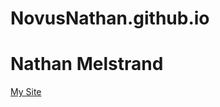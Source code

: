 # NovusNathan.github.io
<h1>Nathan Melstrand</h1>
<p><a href= "/BasicWebDev/index.html">My Site</a></p>


